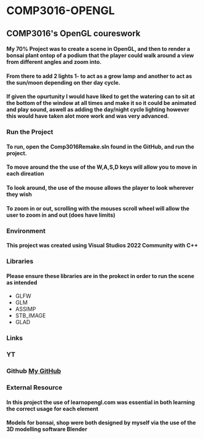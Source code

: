 # COMP3016-OPENGL
## COMP3016's OpenGL coureswork
#### My 70% Project was to create a scene in OpenGL, and then to render a bonsai plant ontop of a podium that the player could walk around a view from different angles and zoom into. 
#### From there to add 2 lights 1- to act as a grow lamp and another to act as the sun/moon depending on ther day cycle. 
#### If given the opurtunity I would have liked to get the watering can to sit at the bottom of the window at all times and make it so it could be animated and play sound, aswell as adding the day/night cycle lighting however this would have taken alot more work and was very advanced.

### Run the Project
#### To run, open the Comp3016Remake.sln found in the GitHub, and run the project.

#### To move around the the use of the W,A,S,D keys will allow you to move in each direation
#### To look around, the use of the mouse allows the player to look wherever they wish
#### To zoom in or out, scrolling with the mouses scroll wheel will allow the user to zoom in and out (does have limits)

### Environment
#### This project was created using Visual Studios 2022 Community with C++

### Libraries
#### Please ensure these libraries are in the prokect in order to run the scene as intended

 - GLFW
 - GLM
 - ASSIMP
 - STB_IMAGE
 - GLAD

### Links

### YT 
### Github [My GitHub](https://github.com/WillSplaine/COMP3016-OPENGL)

### External Resource

#### In this project the use of learnopengl.com was essential in both learning the correct usage for each element 

#### Models for bonsai, shop were both designed by myself via the use of the 3D modelling software Blender
